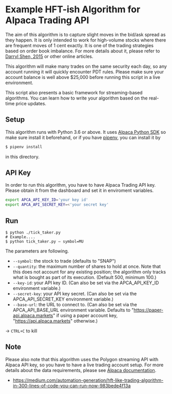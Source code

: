 # Example HFT-ish Algorithm for Alpaca Trading API

The aim of this algorithm is to capture slight moves in the bid/ask spread
as they happen. It is only intended to work for high-volume stocks where there
are frequent moves of 1 cent exactly.  It is one of the trading strategies
based on order book imbalance. For more details about it, please refer to
[Darryl Shen, 2015](http://eprints.maths.ox.ac.uk/1895/1/Darryl%20Shen%20%28for%20archive%29.pdf)
or other online articles.

This algorithm will make many trades on the same security each day, so any
account running it will quickly encounter PDT rules. Please make sure your
account balance is well above $25,000 before running this script in a live
environment.

This script also presents a basic framework for streaming-based algorithms.
You can learn how to write your algorithm based on the real-time price updates.

## Setup

This algorithm runs with Python 3.6 or above. It uses
[Alpaca Python SDK](https://pypi.org/project/alpaca-trade-api/) so make
sure install it beforehand, or if you have [pipenv](https://pipenv.readthedocs.io),
you can install it by

```sh
$ pipenv install
```

in this directory.

## API Key

In order to run this algorithm, you have to have Alpaca Trading API key.
Please obtain it from the dashboard and set it in enviroment variables.

```sh
export APCA_API_KEY_ID='your key id'
export APCA_API_SECRET_KEY=<'your secret key'
```

## Run

```
$ python ./tick_taker.py
# Example....
$ python tick_taker.py — symbol=MU 
```

The parameters are following.

- `--symbol`: the stock to trade (defaults to "SNAP")
- `--quantity`: the maximum number of shares to hold at once. Note that this does not account for any existing position; the algorithm only tracks what is bought as part of its execution. (Default 500, minimum 100.)
- `--key-id`: your API key ID. (Can also be set via the APCA_API_KEY_ID environment variable.)
- `--secret-key`: your API key secret. (Can also be set via the APCA_API_SECRET_KEY environment variable.)
- `--base-url`: the URL to connect to. (Can also be set via the APCA_API_BASE_URL environment variable. Defaults to "https://paper-api.alpaca.markets" if using a paper account key, "https://api.alpaca.markets" otherwise.)

-> `CTRL+C` to kill

## Note

Please also note that this algorithm uses the Polygon streaming API with Alpaca API key,
so you have to have a live trading account setup. For more details about the data
requirements, please see
[Alpaca documentation](https://docs.alpaca.markets/web-api/market-data/).


- https://medium.com/automation-generation/hft-like-trading-algorithm-in-300-lines-of-code-you-can-run-now-983bede4f13a
